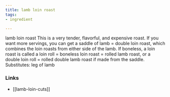 ```yaml
---
title: lamb loin roast
tags:
- ingredient

---
```

lamb loin roast This is a very tender, flavorful, and expensive roast. If you want more servings, you can get a saddle of lamb = double loin roast, which combines the loin roasts from either side of the lamb. If boneless, a loin roast is called a loin roll = boneless loin roast = rolled lamb roast, or a double loin roll = rolled double lamb roast if made from the saddle. Substitutes: leg of lamb

### Links

* [[lamb-loin-cuts]]
